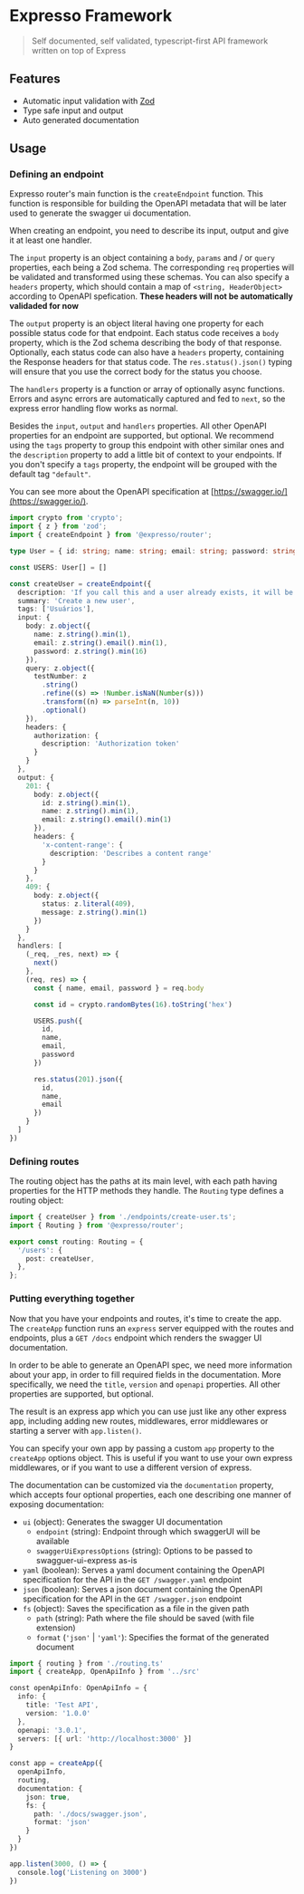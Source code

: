 # Expresso Framework

> Self documented, self validated, typescript-first API framework written on top of Express

## Features

- Automatic input validation with [Zod](https://www.npmjs.com/package/zod)
- Type safe input and output
- Auto generated documentation

## Usage

### Defining an endpoint

Expresso router's main function is the `createEndpoint` function. This function is responsible for building the OpenAPI metadata that will be later used to generate the swagger ui documentation.

When creating an endpoint, you need to describe its input, output and give it at least one handler.

The `input` property is an object containing a `body`, `params` and / or `query` properties, each being a Zod schema. The corresponding `req` properties will be validated and transformed using these schemas. You can also specify a `headers` property, which should contain a map of `<string, HeaderObject>` according to OpenAPI spefication. **These headers will not be automatically validaded for now**

The `output` property is an object literal having one property for each possible status code for that endpoint. Each status code receives a `body` property, which is the Zod schema describing the body of that response. Optionally, each status code can also have a `headers` property, containing the Response headers for that status code. The `res.status().json()` typing will ensure that you use the correct body for the status you choose.

The `handlers` property is a function or array of optionally async functions. Errors and async errors are automatically captured and fed to `next`, so the express error handling flow works as normal.

Besides the `input`, `output` and `handlers` properties. All other OpenAPI properties for an endpoint are supported, but optional. We recommend using the `tags` property to group this endpoint with other similar ones and the `description` property to add a little bit of context to your endpoints. If you don't specify a `tags` property, the endpoint will be grouped with the default tag `"default"`.

You can see more about the OpenAPI specification at [https://swagger.io/](https://swagger.io/).

```typescript
import crypto from 'crypto';
import { z } from 'zod';
import { createEndpoint } from '@expresso/router';

type User = { id: string; name: string; email: string; password: string }

const USERS: User[] = []

const createUser = createEndpoint({
  description: 'If you call this and a user already exists, it will be shit',
  summary: 'Create a new user',
  tags: ['Usuários'],
  input: {
    body: z.object({
      name: z.string().min(1),
      email: z.string().email().min(1),
      password: z.string().min(16)
    }),
    query: z.object({
      testNumber: z
        .string()
        .refine((s) => !Number.isNaN(Number(s)))
        .transform((n) => parseInt(n, 10))
        .optional()
    }),
    headers: {
      authorization: {
        description: 'Authorization token'
      }
    }
  },
  output: {
    201: {
      body: z.object({
        id: z.string().min(1),
        name: z.string().min(1),
        email: z.string().email().min(1)
      }),
      headers: {
        'x-content-range': {
          description: 'Describes a content range'
        }
      }
    },
    409: {
      body: z.object({
        status: z.literal(409),
        message: z.string().min(1)
      })
    }
  },
  handlers: [
    (_req, _res, next) => {
      next()
    },
    (req, res) => {
      const { name, email, password } = req.body

      const id = crypto.randomBytes(16).toString('hex')

      USERS.push({
        id,
        name,
        email,
        password
      })

      res.status(201).json({
        id,
        name,
        email
      })
    }
  ]
})
```

### Defining routes

The routing object has the paths at its main level, with each path having properties for the HTTP methods they handle. The `Routing` type defines a routing object:

```typescript
import { createUser } from './endpoints/create-user.ts';
import { Routing } from '@expresso/router';

export const routing: Routing = {
  '/users': {
    post: createUser,
  },
};
```

### Putting everything together

Now that you have your endpoints and routes, it's time to create the app. The `createApp` function runs an `express` server equipped with the routes and endpoints, plus a `GET /docs` endpoint which renders the swagger UI documentation.

In order to be able to generate an OpenAPI spec, we need more information about your app, in order to fill required fields in the documentation. More specifically, we need the `title`, `version` and `openapi` properties. All other properties are supported, but optional.

The result is an express app which you can use just like any other express app, including adding new routes, middlewares, error middlewares or starting a server with `app.listen()`.

You can specify your own app by passing a custom `app` property to the `createApp` options object. This is useful if you want to use your own express middlewares, or if you want to use a different version of express.

The documentation can be customized via the `documentation` property, which accepts four optional properties, each one describing one manner of exposing documentation:

- `ui` (object): Generates the swagger UI documentation
  - `endpoint` (string): Endpoint through which swaggerUI will be available
  - `swaggerUiExpressOptions` (string): Options to be passed to swagguer-ui-express as-is
- `yaml` (boolean): Serves a yaml document containing the OpenAPI specification for the API in the `GET /swagger.yaml` endpoint
- `json` (boolean): Serves a json document containing the OpenAPI specification for the API in the `GET /swagger.json` endpoint
- `fs` (object): Saves the specification as a file in the given path
  - `path` (string): Path where the file should be saved (with file extension)
  - `format` (`'json'` | `'yaml'`): Specifies the format of the generated document

```typescript
import { routing } from './routing.ts'
import { createApp, OpenApiInfo } from '../src'

const openApiInfo: OpenApiInfo = {
  info: {
    title: 'Test API',
    version: '1.0.0'
  },
  openapi: '3.0.1',
  servers: [{ url: 'http://localhost:3000' }]
}

const app = createApp({
  openApiInfo,
  routing,
  documentation: {
    json: true,
    fs: {
      path: './docs/swagger.json',
      format: 'json'
    }
  }
})

app.listen(3000, () => {
  console.log('Listening on 3000')
})
```
